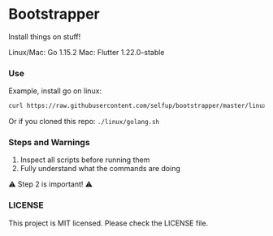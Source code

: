 # Bootstrapper

Install things on stuff!

Linux/Mac: Go 1.15.2
Mac: Flutter 1.22.0-stable

### Use

Example, install go on linux:

```bash
curl https://raw.githubusercontent.com/selfup/bootstrapper/master/linux/golang.sh | bash
```

Or if you cloned this repo: `./linux/golang.sh`

### Steps and Warnings

1. Inspect all scripts before running them
1. Fully understand what the commands are doing

:warning: Step 2 is important! :warning:

### LICENSE

This project is MIT licensed. Please check the LICENSE file.
